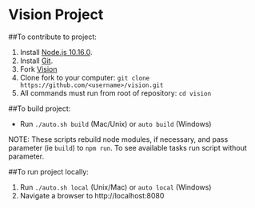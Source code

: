 # Vision Project

##To contribute to project:
1. Install [Node.js 10.16.0](http://nodejs.org/dist/v10.16.0/).
2. Install [Git](http://git-scm.com/downloads).
3. Fork [Vision](https://github.com/patient-provider/vision)
4. Clone fork to your computer: `git clone https://github.com/<username>/vision.git`
5. All commands must run from root of repository: `cd vision`

##To build project:

- Run `./auto.sh build` (Mac/Unix) or `auto build` (Windows)

NOTE: These scripts rebuild node modules, if necessary, and pass parameter (ie `build`) to `npm run`. To see available tasks run script without parameter.

##To run project locally:
1. Run `./auto.sh local` (Unix/Mac) or `auto local` (Windows)
2. Navigate a browser to http://localhost:8080